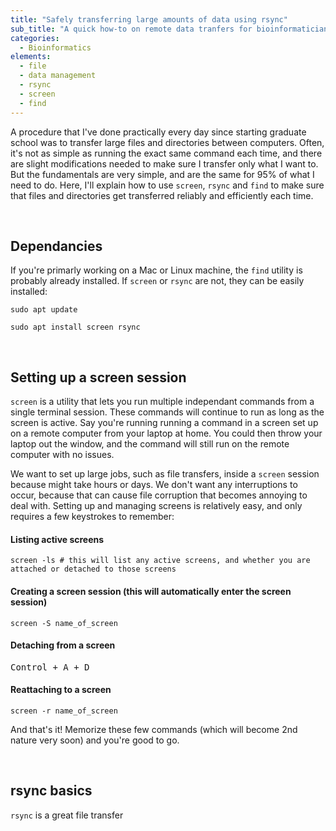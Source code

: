 ```yaml
---
title: "Safely transferring large amounts of data using rsync"
sub_title: "A quick how-to on remote data tranfers for bioinformaticians"
categories:
  - Bioinformatics
elements:
  - file
  - data management
  - rsync
  - screen
  - find
---
```

 
A procedure that I've done practically every day since starting graduate school was to transfer large files and directories between computers. Often, it's not as simple as running the exact same command each time, and there are slight modifications needed to make sure I transfer only what I want to. But the fundamentals are very simple, and are the same for 95% of what I need to do. Here, I'll explain how to use `screen`, `rsync` and `find` to make sure that files and directories get transferred reliably and efficiently each time.

<br>


## Dependancies

If you're primarly working on a Mac or Linux machine, the `find` utility is probably already installed. If `screen` or `rsync` are not, they can be easily installed:

```shell
sudo apt update

sudo apt install screen rsync
```

<br>

## Setting up a screen session

`screen` is a utility that lets you run multiple independant commands from a single terminal session. These commands will continue to run as long as the screen is active. Say you're running running a command in a screen set up on a remote computer from your laptop at home. You could then throw your laptop out the window, and the command will still run on the remote computer with no issues.

We want to set up large jobs, such as file transfers, inside a `screen` session because might take hours or days. We don't want any interruptions to occur, because that can cause file corruption that becomes annoying to deal with. Setting up and managing screens is relatively easy, and only requires a few keystrokes to remember:

#### Listing active screens
```shell
screen -ls # this will list any active screens, and whether you are attached or detached to those screens
```

#### Creating a screen session (this will automatically enter the screen session)
```shell
screen -S name_of_screen
```

#### Detaching from a screen
<kbd>Control + A + D</kbd>

#### Reattaching to a screen
```shell
screen -r name_of_screen
```

And that's it! Memorize these few commands (which will become 2nd nature very soon) and you're good to go.

<br>

## rsync basics

`rsync` is a great file transfer 